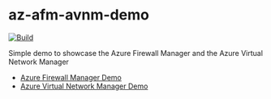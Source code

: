 # az-afm-avnm-demo

[![Build](https://github.com/timoknapp/az-afm-avnm-demo/actions/workflows/main.yml/badge.svg?branch=master)](https://github.com/timoknapp/az-afm-avnm-demo/actions/workflows/main.yml)

Simple demo to showcase the Azure Firewall Manager and the Azure Virtual Network Manager

* [Azure Firewall Manager Demo](./afm/)
* [Azure Virtual Network Manager Demo](./avnm/)